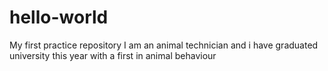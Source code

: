 # hello-world
My first practice repository 
I am an animal technician and i have graduated university this year with a first in animal behaviour 
